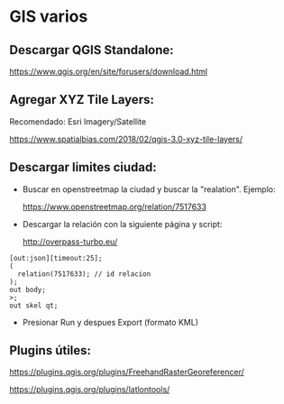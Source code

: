 # GIS varios

## Descargar QGIS Standalone:
https://www.qgis.org/en/site/forusers/download.html

## Agregar XYZ Tile Layers:
Recomendado: Esri Imagery/Satellite<p>
https://www.spatialbias.com/2018/02/qgis-3.0-xyz-tile-layers/

## Descargar limites ciudad:
- Buscar en openstreetmap la ciudad y buscar la "realation". Ejemplo:<p>
https://www.openstreetmap.org/relation/7517633

- Descargar la relación con la siguiente página y script:<p>
http://overpass-turbo.eu/
```
[out:json][timeout:25];
(
  relation(7517633); // id relacion
);
out body;
>;
out skel qt;
```
- Presionar Run y despues Export (formato KML)

## Plugins útiles:
https://plugins.qgis.org/plugins/FreehandRasterGeoreferencer/<p>
https://plugins.qgis.org/plugins/latlontools/
